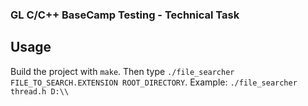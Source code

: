 ### GL C/C++ BaseCamp Testing - Technical Task
## Usage
Build the project with `make`. Then type `./file_searcher FILE_TO_SEARCH.EXTENSION ROOT_DIRECTORY`. 
Example: `./file_searcher thread.h D:\\`
